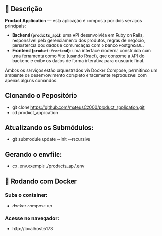 ## 🧾 Descrição

**Product Application** — esta aplicação é composta por dois serviços principais:

- **Backend (`products_api`)**: uma API desenvolvida em Ruby on Rails, responsável pelo gerenciamento dos produtos, regras de negócio, persistência dos dados e comunicação com o banco PostgreSQL.
- **Frontend (`product-frontend`)**: uma interface moderna construída com uma ferramenta como Vite (usando React), que consome a API do backend e exibe os dados de forma interativa para o usuário final.

Ambos os serviços estão orquestrados via Docker Compose, permitindo um ambiente de desenvolvimento completo e facilmente reproduzível com apenas alguns comandos.

## Clonando o Pepositório
- git clone https://github.com/mateusC2000/product_application.git
- cd product_application 

## Atualizando os Submódulos:
- git submodule update --init --recursive

## Gerando o envfile:
- cp .env.exemple ./products_api/.env


## 🐳 Rodando com Docker

### Suba o container:
- docker compose up

### Acesse no navegador:
- http://localhost:5173